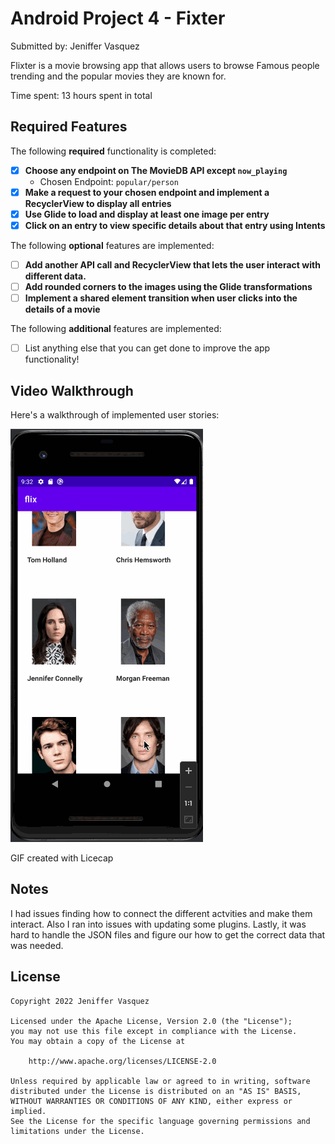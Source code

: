 # Android Project 4 - Fixter

Submitted by: Jeniffer Vasquez

Flixter is a movie browsing app that allows users to browse Famous people trending and the popular movies they are known for.

Time spent: 13 hours spent in total

## Required Features

The following **required** functionality is completed:

- [x] **Choose any endpoint on The MovieDB API except `now_playing`**
  - Chosen Endpoint: `popular/person`
- [X] **Make a request to your chosen endpoint and implement a RecyclerView to display all entries**
- [X] **Use Glide to load and display at least one image per entry**
- [X] **Click on an entry to view specific details about that entry using Intents**

The following **optional** features are implemented:

- [ ] **Add another API call and RecyclerView that lets the user interact with different data.** 
- [ ] **Add rounded corners to the images using the Glide transformations**
- [ ] **Implement a shared element transition when user clicks into the details of a movie**

The following **additional** features are implemented:

- [ ] List anything else that you can get done to improve the app functionality!

## Video Walkthrough

Here's a walkthrough of implemented user stories:

<img src='flixterplus2.gif' width='' alt='Video Walkthrough' />

<!-- Replace this with whatever GIF tool you used! -->
GIF created with Licecap


## Notes

I had issues finding how to connect the different actvities and make them interact. Also I ran into issues with updating some plugins. 
Lastly, it was hard to handle the JSON files and figure our how to get the correct data that was needed.

## License

    Copyright 2022 Jeniffer Vasquez

    Licensed under the Apache License, Version 2.0 (the "License");
    you may not use this file except in compliance with the License.
    You may obtain a copy of the License at

        http://www.apache.org/licenses/LICENSE-2.0

    Unless required by applicable law or agreed to in writing, software
    distributed under the License is distributed on an "AS IS" BASIS,
    WITHOUT WARRANTIES OR CONDITIONS OF ANY KIND, either express or implied.
    See the License for the specific language governing permissions and
    limitations under the License.
